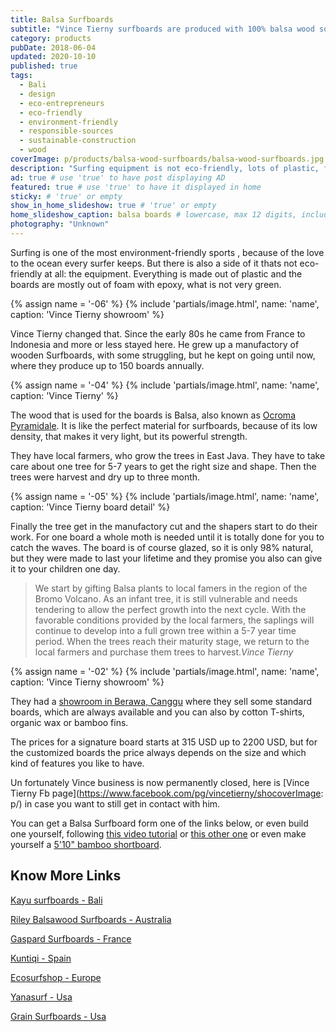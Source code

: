 ```yaml
---
title: Balsa Surfboards
subtitle: "Vince Tierny surfboards are produced with 100% balsa wood sourced from small scale plantations in East Java."
category: products
pubDate: 2018-06-04
updated: 2020-10-10
published: true
tags:
  - Bali
  - design
  - eco-entrepreneurs
  - eco-friendly
  - environment-friendly
  - responsible-sources
  - sustainable-construction
  - wood
coverImage: p/products/balsa-wood-surfboards/balsa-wood-surfboards.jpg
description: "Surfing equipment is not eco-friendly, lots of plastic, foam and resin. Vince Tierny is changing that, manufactoring greener wooden Surfboards." # max 160 digits cos dunno how to trim it, yet......
ad: true # use 'true' to have post displaying AD
featured: true # use 'true' to have it displayed in home
sticky: # 'true' or empty
show_in_home_slideshow: true # 'true' or empty
home_slideshow_caption: balsa boards # lowercase, max 12 digits, including spaces
photography: "Unknown"
---
```


Surfing is one of the most environment-friendly sports , because of the love to the ocean every surfer keeps. But there is also a side of it thats not eco-friendly at all: the equipment. Everything is made out of plastic and the boards are mostly out of foam with epoxy, what is not very green.

{% assign name = '-06' %} {% include 'partials/image.html', name: 'name', caption: 'Vince Tierny showroom' %}

Vince Tierny changed that. Since the early 80s he came from France to Indonesia and more or less stayed here. He grew up a manufactory of wooden Surfboards, with some struggling, but he kept on going until now, where they produce up to 150 boards annually.

{% assign name = '-04' %} {% include 'partials/image.html', name: 'name', caption: 'Vince Tierny' %}

The wood that is used for the boards is Balsa, also known as [Ocroma Pyramidale](https://en.wikipedia.org/wiki/Ochroma). It is like the perfect material for surfboards, because of its low density, that makes it very light, but its powerful strength.

They have local farmers, who grow the trees in East Java. They have to take care about one tree for 5-7 years to get the right size and shape. Then the trees were harvest and dry up to three month.

{% assign name = '-05' %} {% include 'partials/image.html', name: 'name', caption: 'Vince Tierny board detail' %}

Finally the tree get in the manufactory cut and the shapers start to do their work. For one board a whole moth is needed until it is totally done for you to catch the waves. The board is of course glazed, so it is only 98% natural, but they were made to last your lifetime and they promise you also can give it to your children one day.

> We start by gifting Balsa plants to local famers in the region of the Bromo Volcano. As an infant tree, it is still vulnerable and needs tendering to allow the perfect growth into the next cycle. With the favorable conditions provided by the local farmers, the saplings will continue to develop into a full grown tree within a 5-7 year time period. When the trees reach their maturity stage, we return to the local farmers and purchase them trees to harvest._Vince Tierny_

{% assign name = '-02' %} {% include 'partials/image.html', name: 'name', caption: 'Vince Tierny showroom' %}

They had a [showroom in Berawa, Canggu](https://goo.gl/maps/6kgsznMZLdK2) where they sell some standard boards, which are always available and you can also by cotton T-shirts, organic wax or bamboo fins.

The prices for a signature board starts at 315 USD up to 2200 USD, but for the customized boards the price always depends on the size and which kind of features you like to have.

Un fortunately Vince business is now permanently closed, here is [Vince Tierny Fb page](https://www.facebook.com/pg/vincetierny/shocoverImage: p/) in case you want to still get in contact with him.

You can get a Balsa Surfboard form one of the links below, or even build one yourself, following [this video tutorial](https://youtu.be/00HYKyeiDe0) or [this other one](https://youtu.be/Df96N1WCBe8) or even make yourself a [5'10" bamboo shortboard](https://youtu.be/xhBOHScs2Ec).

## Know More Links

[Kayu surfboards - Bali](https://kayusurfboards.com/)

[Riley Balsawood Surfboards - Australia](https://balsawoodsurfboardsriley.com/)

[Gaspard Surfboards - France](http://gaspard-surfboards.fr/)

[Kuntiqi - Spain](https://www.kuntiqi.com/)

[Ecosurfshop - Europe](https://ecosurfshop.eu/)

[Yanasurf - Usa](https://yanasurf.com/balsa-wood-surfboards/)

[Grain Surfboards - Usa](https://www.grainsurfboards.com/)
